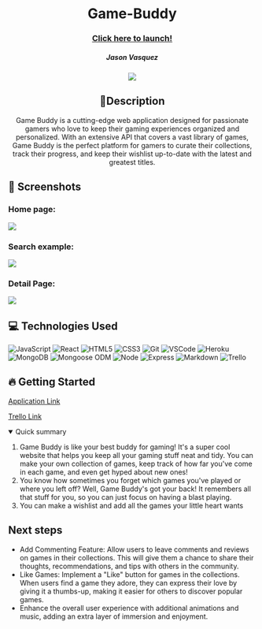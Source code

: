    <div id="description" align="center">

  # Game-Buddy

  ### [Click here to launch!](https://game-buddyy-a9a4b6f3bc4b.herokuapp.com/Collection)

  ##### Jason Vasquez

  [![](https://i.imgur.com/JrCnDbB.png)](https://www.linkedin.com/in/jason-vasquez11//)

  ## 📝Description 

Game Buddy is a cutting-edge web application designed for passionate gamers who love to keep their gaming experiences organized and personalized. With an extensive API that covers a vast library of games, Game Buddy is the perfect platform for gamers to curate their collections, track their progress, and keep their wishlist up-to-date with the latest and greatest titles.


  </div>

## 📸 Screenshots 

### Home page:
<img src="https://i.imgur.com/SOxlkzf.png">

### Search example:
<img src="https://i.imgur.com/rRiqwW1.png">

### Detail Page:
<img src="https://i.imgur.com/PNByR7H.png">

##  💻 Technologies Used 
  ![JavaScript](https://img.shields.io/badge/-JavaScript-05122A?style=flat&logo=javascript)
  ![React](https://img.shields.io/badge/-React-05122A?style=flat&logo=react)
  ![HTML5](https://img.shields.io/badge/-HTML5-05122A?style=flat&logo=html5)
  ![CSS3](https://img.shields.io/badge/-CSS-05122A?style=flat&logo=css3)
  ![Git](https://img.shields.io/badge/-Git-05122A?style=flat&logo=git)
  ![VSCode](https://img.shields.io/badge/-VS_Code-05122A?style=flat&logo=visualstudio)
  ![Heroku](https://img.shields.io/badge/-Heroku-05122A?style=flat&logo=heroku)
  ![MongoDB](https://img.shields.io/badge/-MongoDB-05122A?style=flat&logo=mongodb)
  ![Mongoose ODM](https://img.shields.io/badge/-Mongoose_ODM-05122A?style=flat&logo=mongodb)
  ![Node](https://img.shields.io/badge/-Node.js-05122A?style=flat&logo=node.js)
  ![Express](https://img.shields.io/badge/-Express-05122A?style=flat&logo=express)
  ![Markdown](https://img.shields.io/badge/-Markdown-05122A?style=flat&logo=markdown)
  ![Trello](https://img.shields.io/badge/-Trello-05122A?style=flat&logo=trello)



## 🔥 Getting Started 

 [Application Link](https://game-buddyy-a9a4b6f3bc4b.herokuapp.com/Collection)
 
 [Trello Link](https://trello.com/b/HopXmfyA/project-4)
<details open>
<summary> Quick summary </summary>

1. Game Buddy is like your best buddy for gaming! It's a super cool website that helps you keep all your gaming stuff neat and tidy. You can make your own collection of games, keep track of how far you've come in each game, and even get hyped about new ones!
2. You know how sometimes you forget which games you've played or where you left off? Well, Game Buddy's got your back! It remembers all that stuff for you, so you can just focus on having a blast playing.
3. You can make a wishlist and add all the games your little heart wants

## Next steps 
- Add Commenting Feature: Allow users to leave comments and reviews on games in their collections. This will give them a chance to share their thoughts, recommendations, and tips with others in the community.
- Like Games: Implement a "Like" button for games in the collections. When users find a game they adore, they can express their love by giving it a thumbs-up, making it easier for others to discover popular games.
- Enhance the overall user experience with additional animations and music, adding an extra layer of immersion and enjoyment.
